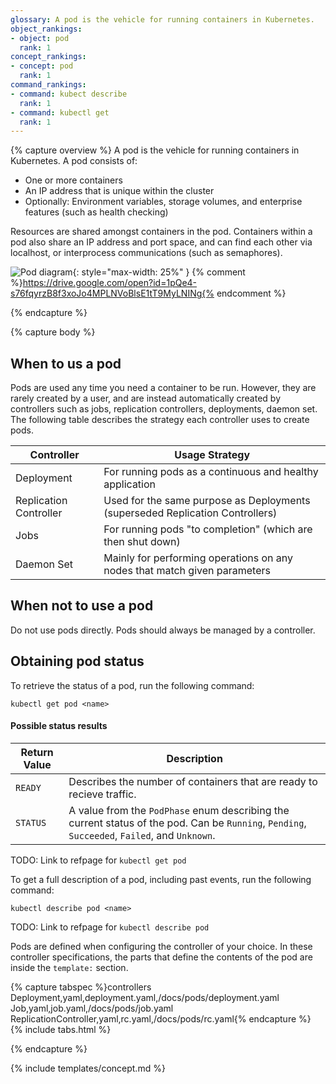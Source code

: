 ```yaml
---
glossary: A pod is the vehicle for running containers in Kubernetes.
object_rankings:
- object: pod
  rank: 1
concept_rankings:
- concept: pod
  rank: 1
command_rankings:
- command: kubect describe
  rank: 1
- command: kubectl get
  rank: 1
---
```


{% capture overview %}
A pod is the vehicle for running containers in Kubernetes. A pod consists of:

- One or more containers
- An IP address that is unique within the cluster
- Optionally: Environment variables, storage volumes, and enterprise features (such as health checking)

Resources are shared amongst containers in the pod. Containers within a pod also share an IP address and port space, and can find each other via localhost, or interprocess communications (such as semaphores).

![Pod diagram](/images/docs/pod-overview.svg){: style="max-width: 25%" }
{% comment %}https://drive.google.com/open?id=1pQe4-s76fqyrzB8f3xoJo4MPLNVoBlsE1tT9MyLNINg{% endcomment %}

{% endcapture %}

{% capture body %}

## When to us a pod

Pods are used any time you need a container to be run. However, they are rarely created by a user, and are instead automatically created by controllers such as jobs, replication controllers, deployments, daemon set. The following table describes the strategy each controller uses to create pods.


| Controller | Usage Strategy |
|------------|----------------|
| Deployment | For running pods as a continuous and healthy application |
| Replication Controller | Used for the same purpose as Deployments (superseded Replication Controllers) |
| Jobs | For running pods "to completion" (which are then shut down) |
| Daemon Set | Mainly for performing operations on any nodes that match given parameters |

## When not to use a pod

Do not use pods directly. Pods should always be managed by a controller.

## Obtaining pod status

To retrieve the status of a pod, run the following command:

```shell
kubectl get pod <name>
```

#### Possible status results

| Return Value | Description |
|--------------|-------------|
| `READY` | Describes the number of containers that are ready to recieve traffic. |
| `STATUS` | A value from the `PodPhase` enum describing the current status of the pod. Can be `Running`, `Pending`, `Succeeded`, `Failed`, and `Unknown`. |

TODO: Link to refpage for `kubectl get pod`

To get a full description of a pod, including past events, run the following command:

```shell
kubectl describe pod <name>
```

TODO: Link to refpage for `kubectl describe pod`

Pods are defined when configuring the controller of your choice. In these controller specifications,
the parts that define the contents of the pod are inside the `template:` section.

{% capture tabspec %}controllers
Deployment,yaml,deployment.yaml,/docs/pods/deployment.yaml
Job,yaml,job.yaml,/docs/pods/job.yaml
ReplicationController,yaml,rc.yaml,/docs/pods/rc.yaml{% endcapture %}
{% include tabs.html %}

{% endcapture %}

{% include templates/concept.md %}
